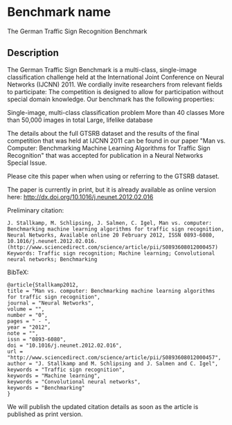 # Benchmark name

The German Traffic Sign Recognition Benchmark

## Description

The German Traffic Sign Benchmark is a multi-class, single-image classification challenge held at the International Joint Conference on Neural Networks (IJCNN) 2011. We cordially invite researchers from relevant fields to participate: The competition is designed to allow for participation without special domain knowledge. Our benchmark has the following properties:

Single-image, multi-class classification problem
More than 40 classes
More than 50,000 images in total
Large, lifelike database

The details about the full GTSRB dataset and the results of the final competition that was held at IJCNN 2011 can be found in our paper "Man vs. Computer: Benchmarking Machine Learning Algorithms for Traffic Sign Recognition" that was accepted for publication in a Neural Networks Special Issue.

Please cite this paper when when using or referring to the GTSRB dataset.

The paper is currently in print, but it is already available as online version here:
http://dx.doi.org/10.1016/j.neunet.2012.02.016

Preliminary citation:

```
J. Stallkamp, M. Schlipsing, J. Salmen, C. Igel, Man vs. computer: Benchmarking machine learning algorithms for traffic sign recognition, Neural Networks, Available online 20 February 2012, ISSN 0893-6080, 10.1016/j.neunet.2012.02.016. (http://www.sciencedirect.com/science/article/pii/S0893608012000457) Keywords: Traffic sign recognition; Machine learning; Convolutional neural networks; Benchmarking
```

BibTeX:
```
@article{Stallkamp2012,
title = "Man vs. computer: Benchmarking machine learning algorithms for traffic sign recognition",
journal = "Neural Networks",
volume = "",
number = "0",
pages = " - ",
year = "2012",
note = "",
issn = "0893-6080",
doi = "10.1016/j.neunet.2012.02.016",
url = "http://www.sciencedirect.com/science/article/pii/S0893608012000457",
author = "J. Stallkamp and M. Schlipsing and J. Salmen and C. Igel",
keywords = "Traffic sign recognition",
keywords = "Machine learning",
keywords = "Convolutional neural networks",
keywords = "Benchmarking"
}
```

We will publish the updated citation details as soon as the article is published as print version.


